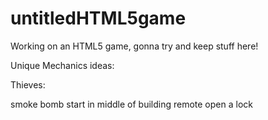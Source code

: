 # untitledHTML5game
Working on an HTML5 game, gonna try and keep stuff here!

Unique Mechanics ideas:

Thieves:

smoke bomb
start in middle of building
remote open a lock